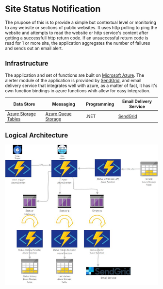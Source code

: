 # Site Status Notification

The prupose of this is to provide a simple but contextual level or monitoring to any website or sections of public websites.
It uses http polling to ping the website and attempts to read the website or http service's content after getting a successfull http return code.
If an unsuccessful return code is read for 1 or more site, the application aggregates the number of failures and sends out an email alert.

## Infrastructure
The application and set of functions are built on [Microsoft Azure](https://docs.microsoft.com/en-us/azure/azure-functions/).
The alerter module of the application is provided by [SendGrid](https://sendgrid.com/), and email delivery service that integrates well with azure, as a matter of fact, it has it's own function bindings in azure functions whih allow for easy integration.

| Data Store    | Messaging     | Programming | Email Delivery Service |
| ------------- | ------------- |------------| -----------------------
| [Azure Storage Tables](https://azure.microsoft.com/en-us/services/storage/tables/)  | [Azure Queue Storage](https://azure.microsoft.com/en-us/services/storage/queues/)  | .NET | [SendGrid](https://sendgrid.com/) |


## Logical Architecture
![architecture](/azure_functions_architecture.jpg "architecture")



